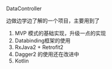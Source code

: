 DataController

边做边学边了解的一个项目，主要用到了

1. MVP 模式的基础实现，升级一点的实现
2. Databinding框架的使用
3. RxJava2 + Retrofit2
4. Dagger2 的使用还在改进中
5. Kotlin


